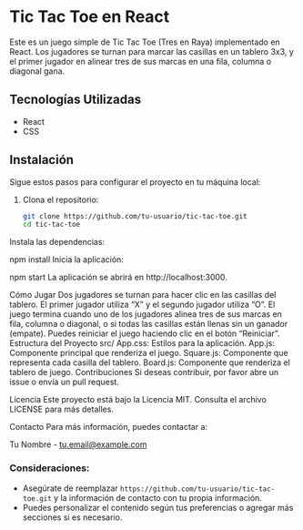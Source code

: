 # Tic Tac Toe en React

Este es un juego simple de Tic Tac Toe (Tres en Raya) implementado en React. Los jugadores se turnan para marcar las casillas en un tablero 3x3, y el primer jugador en alinear tres de sus marcas en una fila, columna o diagonal gana.

## Tecnologías Utilizadas

- React
- CSS

## Instalación

Sigue estos pasos para configurar el proyecto en tu máquina local:

1. Clona el repositorio:
   ```bash
   git clone https://github.com/tu-usuario/tic-tac-toe.git
   cd tic-tac-toe
Instala las dependencias:

npm install
Inicia la aplicación:

npm start
La aplicación se abrirá en http://localhost:3000.

Cómo Jugar
Dos jugadores se turnan para hacer clic en las casillas del tablero.
El primer jugador utiliza “X” y el segundo jugador utiliza “O”.
El juego termina cuando uno de los jugadores alinea tres de sus marcas en fila, columna o diagonal, o si todas las casillas están llenas sin un ganador (empate).
Puedes reiniciar el juego haciendo clic en el botón “Reiniciar”.
Estructura del Proyecto
src/
App.css: Estilos para la aplicación.
App.js: Componente principal que renderiza el juego.
Square.js: Componente que representa cada casilla del tablero.
Board.js: Componente que renderiza el tablero de juego.
Contribuciones
Si deseas contribuir, por favor abre un issue o envía un pull request.

Licencia
Este proyecto está bajo la Licencia MIT. Consulta el archivo LICENSE para más detalles.

Contacto
Para más información, puedes contactar a:

Tu Nombre - tu.email@example.com

### Consideraciones:
- Asegúrate de reemplazar `https://github.com/tu-usuario/tic-tac-toe.git` y la información de contacto con tu propia información.
- Puedes personalizar el contenido según tus preferencias o agregar más secciones si es necesario.